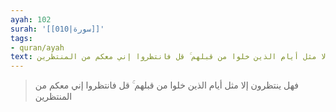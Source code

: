 ```yaml
---
ayah: 102
surah: '[[010|سورة]]'
tags:
- quran/ayah
text: فهل ينتظرون إلا مثل أيام الذين خلوا من قبلهم ۚ قل فانتظروا إني معكم من المنتظرين
---
```

> فهل ينتظرون إلا مثل أيام الذين خلوا من قبلهم ۚ قل فانتظروا إني معكم من المنتظرين

